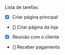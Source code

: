 Lista de tarefas:

- [x] Criar página principal
- [] Criar página da loja
- [x] Reunião com o cliente
- [] Receber pagamento
